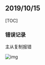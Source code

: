 ## 2019/10/15

[TOC]

### 错误记录

主从复制报错

![img](../../../../AppData/Local/Temp/企业微信截图_1584414620365.png)
